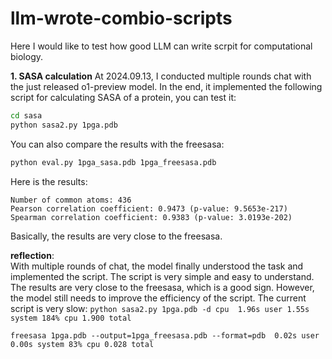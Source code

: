 # llm-wrote-combio-scripts

Here I would like to test how good LLM can write scrpit for computational biology.

**1. SASA calculation**
At 2024.09.13, I conducted multiple rounds chat with the just released o1-preview model. In the end, it implemented the following script for calculating SASA of a protein, you can test it:

```bash
cd sasa
python sasa2.py 1pga.pdb 
```

You can also compare the results with the freesasa:
```bash
python eval.py 1pga_sasa.pdb 1pga_freesasa.pdb
```
Here is the results:
```
Number of common atoms: 436
Pearson correlation coefficient: 0.9473 (p-value: 9.5653e-217)
Spearman correlation coefficient: 0.9383 (p-value: 3.0193e-202)
```

Basically, the results are very close to the freesasa.

**reflection**:  
With multiple rounds of chat, the model finally understood the task and implemented the script. The script is very simple and easy to understand. The results are very close to the freesasa, which is a good sign. However, the model still needs to improve the efficiency of the script. The current script is very slow:
`python sasa2.py 1pga.pdb -d cpu  1.96s user 1.55s system 184% cpu 1.900 total`  

`freesasa 1pga.pdb --output=1pga_freesasa.pdb --format=pdb  0.02s user 0.00s system 83% cpu 0.028 total`

